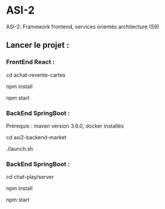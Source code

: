 # ASI-2

ASI-2: Framework frontend, services orientés architecture (S9)

## Lancer le projet :

### FrontEnd React :

cd achat-revente-cartes

npm install

npm start

### BackEnd SpringBoot :

Prérequis : maven version 3.6.0, docker installés

cd asi2-backend-market

./launch.sh

### BackEnd SpringBoot :

cd chat-play/server

npm install

npm start
